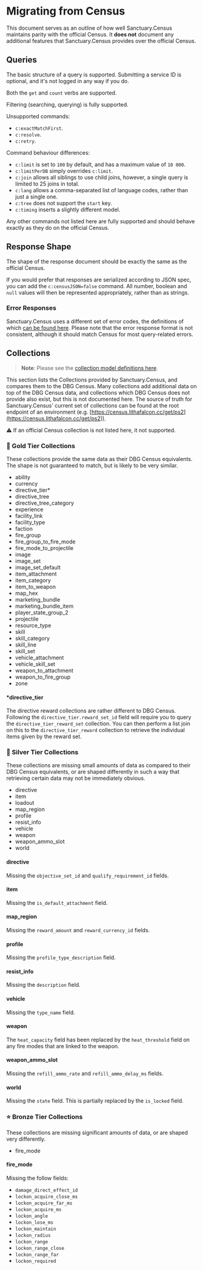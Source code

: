 # Migrating from Census

This document serves as an outline of how well Sanctuary.Census maintains parity with the official Census.
It **does not** document any additional features that Sanctuary.Census provides over the official Census.

## Queries

The basic structure of a query is supported. Submitting a service ID is optional, and it's not logged in any way if you do.

Both the `get` and `count` verbs are supported.

Filtering (searching, querying) is fully supported.

Unsupported commands:
- `c:exactMatchFirst`.
- `c:resolve`.
- `c:retry`.

Command behaviour differences:
- `c:limit` is set to `100` by default, and has a maximum value of `10 000`.
- `c:limitPerDB` simply overrides `c:limit`.
- `c:join` allows all siblings to use child joins, however, a single query is limited to 25 joins in total.
- `c:lang` allows a comma-separated list of language codes, rather than just a single one.
- `c:tree` does not support the `start` key.
- `c:timing` inserts a slightly different model.

Any other commands not listed here are fully supported and should behave exactly as they do on the official Census.

## Response Shape

The shape of the response document should be exactly the same as the official Census.

If you would prefer that responses are serialized according to JSON spec, you can add the `c:censusJSON=false` command.
All number, boolean and `null` values will then be represented appropriately, rather than as strings.

### Error Responses

Sanctuary.Census uses a different set of error codes, the definitions of which [can be found here](../Sanctuary.Census.Api/Models/QueryErrorCode.cs).
Please note that the error response format is not consistent, although it should match Census for most query-related errors.

## Collections

> **Note**:
> Please see the [collection model definitions here](../Sanctuary.Census.Common/Objects/Collections).

This section lists the Collections provided by Sanctuary.Census, and compares them to the DBG Census.
Many collections add additional data on top of the DBG Census data, and collections which DBG Census does
not provide also exist, but this is not documented here. The source of truth for Sanctuary.Census'
current set of collections can be found at the root endpoint of an environment
(e.g. [https://census.lithafalcon.cc/get/ps2](https://census.lithafalcon.cc/get/ps2)).

⚠ If an official Census collection is not listed here, it not supported.

### 🌠 Gold Tier Collections

These collections provide the same data as their DBG Census equivalents. The shape is not guaranteed to match,
but is likely to be very similar.

- ability
- currency
- directive_tier*
- directive_tree
- directive_tree_category
- experience
- facility_link
- facility_type
- faction
- fire_group
- fire_group_to_fire_mode
- fire_mode_to_projectile
- image
- image_set
- image_set_default
- item_attachment
- item_category
- item_to_weapon
- map_hex
- marketing_bundle
- marketing_bundle_item
- player_state_group_2
- projectile
- resource_type
- skill
- skill_category
- skill_line
- skill_set
- vehicle_attachment
- vehicle_skill_set
- weapon_to_attachment
- weapon_to_fire_group
- zone

#### *directive_tier

The directive reward collections are rather different to DBG Census. Following the `directive_tier.reward_set_id` field
will require you to query the `directive_tier_reward_set` collection. You can then perform a list join on this to the
`directive_tier_reward` collection to retrieve the individual items given by the reward set.

### 🌟 Silver Tier Collections

These collections are missing small amounts of data as compared to their DBG Census equivalents, or are shaped differently
in such a way that retrieving certain data may not be immediately obvious.

- directive
- item
- loadout
- map_region
- profile
- resist_info
- vehicle
- weapon
- weapon_ammo_slot
- world

#### directive

Missing the `objective_set_id` and `qualify_requirement_id` fields.

#### item

Missing the `is_default_attachment` field.

#### map_region

Missing the `reward_amount` and `reward_currency_id` fields.

#### profile

Missing the `profile_type_description` field.

#### resist_info

Missing the `description` field.

#### vehicle

Missing the `type_name` field.

#### weapon

The `heat_capacity` field has been replaced by the `heat_threshold` field on any fire modes that
are linked to the weapon.

#### weapon_ammo_slot

Missing the `refill_ammo_rate` and `refill_ammo_delay_ms` fields.

#### world

Missing the `state` field. This is partially replaced by the `is_locked` field.

### ⭐ Bronze Tier Collections

These collections are missing significant amounts of data, or are shaped very differently.

- fire_mode

#### fire_mode

Missing the follow fields:
- `damage_direct_effect_id`
- `lockon_acquire_close_ms`
- `lockon_acquire_far_ms`
- `lockon_acquire_ms`
- `lockon_angle`
- `lockon_lose_ms`
- `lockon_maintain`
- `lockon_radius`
- `lockon_range`
- `lockon_range_close`
- `lockon_range_far`
- `lockon_required`
